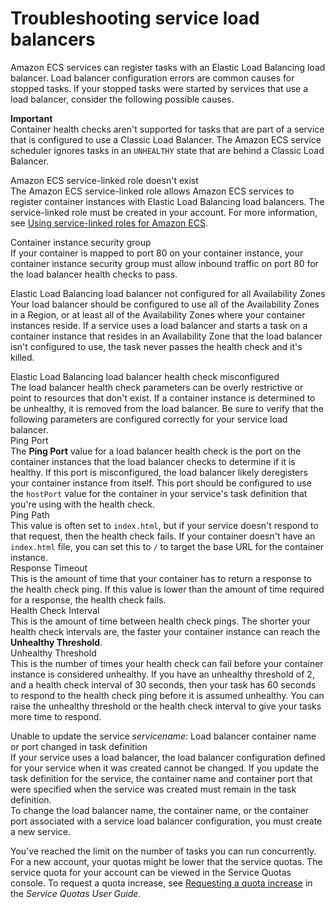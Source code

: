 # Troubleshooting service load balancers<a name="troubleshoot-service-load-balancers"></a>

Amazon ECS services can register tasks with an Elastic Load Balancing load balancer\. Load balancer configuration errors are common causes for stopped tasks\. If your stopped tasks were started by services that use a load balancer, consider the following possible causes\.

**Important**  
Container health checks aren't supported for tasks that are part of a service that is configured to use a Classic Load Balancer\. The Amazon ECS service scheduler ignores tasks in an `UNHEALTHY` state that are behind a Classic Load Balancer\.

Amazon ECS service\-linked role doesn't exist  
The Amazon ECS service\-linked role allows Amazon ECS services to register container instances with Elastic Load Balancing load balancers\. The service\-linked role must be created in your account\. For more information, see [Using service\-linked roles for Amazon ECS](using-service-linked-roles.md)\.

Container instance security group  
If your container is mapped to port 80 on your container instance, your container instance security group must allow inbound traffic on port 80 for the load balancer health checks to pass\. 

Elastic Load Balancing load balancer not configured for all Availability Zones  
Your load balancer should be configured to use all of the Availability Zones in a Region, or at least all of the Availability Zones where your container instances reside\. If a service uses a load balancer and starts a task on a container instance that resides in an Availability Zone that the load balancer isn't configured to use, the task never passes the health check and it's killed\.

Elastic Load Balancing load balancer health check misconfigured  
The load balancer health check parameters can be overly restrictive or point to resources that don't exist\. If a container instance is determined to be unhealthy, it is removed from the load balancer\. Be sure to verify that the following parameters are configured correctly for your service load balancer\.    
Ping Port  
The **Ping Port** value for a load balancer health check is the port on the container instances that the load balancer checks to determine if it is healthy\. If this port is misconfigured, the load balancer likely deregisters your container instance from itself\. This port should be configured to use the `hostPort` value for the container in your service's task definition that you're using with the health check\.  
Ping Path  
This value is often set to `index.html`, but if your service doesn't respond to that request, then the health check fails\. If your container doesn't have an `index.html` file, you can set this to `/` to target the base URL for the container instance\.  
Response Timeout  
This is the amount of time that your container has to return a response to the health check ping\. If this value is lower than the amount of time required for a response, the health check fails\.  
Health Check Interval  
This is the amount of time between health check pings\. The shorter your health check intervals are, the faster your container instance can reach the **Unhealthy Threshold**\.  
Unhealthy Threshold  
This is the number of times your health check can fail before your container instance is considered unhealthy\. If you have an unhealthy threshold of 2, and a health check interval of 30 seconds, then your task has 60 seconds to respond to the health check ping before it is assumed unhealthy\. You can raise the unhealthy threshold or the health check interval to give your tasks more time to respond\.

Unable to update the service *servicename*: Load balancer container name or port changed in task definition  
If your service uses a load balancer, the load balancer configuration defined for your service when it was created cannot be changed\. If you update the task definition for the service, the container name and container port that were specified when the service was created must remain in the task definition\.  
To change the load balancer name, the container name, or the container port associated with a service load balancer configuration, you must create a new service\.

You've reached the limit on the number of tasks you can run concurrently\.  
For a new account, your quotas might be lower that the service quotas\. The service quota for your account can be viewed in the Service Quotas console\. To request a quota increase, see [Requesting a quota increase](https://docs.aws.amazon.com/servicequotas/latest/userguide/request-quota-increase.html) in the *Service Quotas User Guide*\.